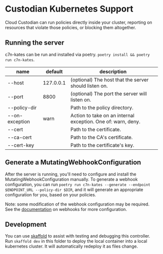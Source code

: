 # Custodian Kubernetes Support

Cloud Custodian can run policies directly inside your cluster, reporting on 
resources that violate those policies, or blocking them altogether.

## Running the server

c7n-kates can be run and installed via poetry. `poetry install && poetry run c7n-kates`.  

| name           | default   | description                                                  |
|----------------|-----------|--------------------------------------------------------------|
| --host         | 127.0.0.1 | (optional) The host that the server should listen on.        |
| --port         | 8800      | (optional) The port the server will listen on.               |
| --policy-dir   |           | Path to the policy directory.                                |
| --on-exception | warn      | Action to take on an internal exception. One of: warn, deny. |
| --cert         |           | Path to the certificate.                                     | 
| --ca-cert      |           | Path to the CA's certificate.                                |
| --cert-key     |           | Path to the certificate's key.                               |

## Generate a MutatingWebhookConfiguration

After the server is running, you'll need to configure and install the 
MutatingWebhookConfiguration manually. To generate a webhook configuration, you
can run `poetry run c7n-kates --generate --endpoint $ENDPOINT_URL --policy-dir $DIR`, and 
it will generate an appropriate configuration for you, based on your policies.

Note: some modification of the webhook configuration may be required. See the 
[documentation](https://kubernetes.io/docs/reference/access-authn-authz/extensible-admission-controllers/) 
on webhooks for more configuration.

## Development

You can use [skaffold](https://github.com/GoogleContainerTools/skaffold/) to 
assist with testing and debugging this controller. Run `skaffold dev` in this
folder to deploy the local container into a local kubernetes cluster. It will 
automatically redeploy it as files change.

